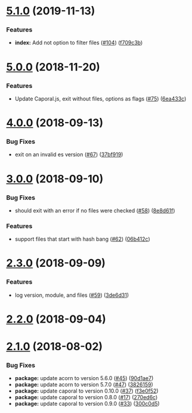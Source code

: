 # [5.1.0](https://github.com/dollarshaveclub/es-check/compare/5.0.0...5.1.0) (2019-11-13)


### Features

* **index:** Add not option to filter files ([#104](https://github.com/dollarshaveclub/es-check/issues/104)) ([f709c3b](https://github.com/dollarshaveclub/es-check/commit/f709c3b94749f065586843c482880e26ea66f5de))



# [5.0.0](https://github.com/dollarshaveclub/es-check/compare/4.0.0...5.0.0) (2018-11-20)


### Features

* Update Caporal.js, exit without files, options as flags ([#75](https://github.com/dollarshaveclub/es-check/issues/75)) ([6ea433c](https://github.com/dollarshaveclub/es-check/commit/6ea433cf833fd012d6b46e257cc03d4defe9d677))



# [4.0.0](https://github.com/dollarshaveclub/es-check/compare/3.0.0...4.0.0) (2018-09-13)


### Bug Fixes

* exit on an invalid es version ([#67](https://github.com/dollarshaveclub/es-check/issues/67)) ([37bf919](https://github.com/dollarshaveclub/es-check/commit/37bf9191c3a1d5eac72848df6a807228089c5df1))



# [3.0.0](https://github.com/dollarshaveclub/es-check/compare/2.3.0...3.0.0) (2018-09-10)


### Bug Fixes

* should exit with an error if no files were checked ([#58](https://github.com/dollarshaveclub/es-check/issues/58)) ([8e8d61f](https://github.com/dollarshaveclub/es-check/commit/8e8d61f720c2633016ed74c0d2d55a221a2b8db6))


### Features

* support files that start with hash bang ([#62](https://github.com/dollarshaveclub/es-check/issues/62)) ([06b412c](https://github.com/dollarshaveclub/es-check/commit/06b412c1aade76e8fbc04e47a6d31b5abff56f60))



# [2.3.0](https://github.com/dollarshaveclub/es-check/compare/2.2.0...2.3.0) (2018-09-09)


### Features

* log version, module, and files ([#59](https://github.com/dollarshaveclub/es-check/issues/59)) ([3de6d31](https://github.com/dollarshaveclub/es-check/commit/3de6d31840efb8332d4b60b63b466f81dc81b213))



# [2.2.0](https://github.com/dollarshaveclub/es-check/compare/2.1.0...2.2.0) (2018-09-04)



# [2.1.0](https://github.com/dollarshaveclub/es-check/compare/270ed6ca82859495cf9f134cb2c8783f14e0b8cc...2.1.0) (2018-08-02)


### Bug Fixes

* **package:** update acorn to version 5.6.0 ([#45](https://github.com/dollarshaveclub/es-check/issues/45)) ([90d1ae7](https://github.com/dollarshaveclub/es-check/commit/90d1ae7fc752de0f3a4e2eff281db7d730becf62))
* **package:** update acorn to version 5.7.0 ([#47](https://github.com/dollarshaveclub/es-check/issues/47)) ([3826159](https://github.com/dollarshaveclub/es-check/commit/3826159a6059d33623feb7d88fc77c42ff7c2948))
* **package:** update caporal to version 0.10.0 ([#37](https://github.com/dollarshaveclub/es-check/issues/37)) ([f3e0f52](https://github.com/dollarshaveclub/es-check/commit/f3e0f528a12ddb97c21a25a0fbb0e701695666ef))
* **package:** update caporal to version 0.8.0 ([#17](https://github.com/dollarshaveclub/es-check/issues/17)) ([270ed6c](https://github.com/dollarshaveclub/es-check/commit/270ed6ca82859495cf9f134cb2c8783f14e0b8cc))
* **package:** update caporal to version 0.9.0 ([#33](https://github.com/dollarshaveclub/es-check/issues/33)) ([300c0d5](https://github.com/dollarshaveclub/es-check/commit/300c0d5e7b92b7e8b48d5cd07200a7e0d99b0385))



